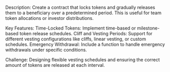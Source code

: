 Description:
	  Create a contract that locks tokens and gradually releases them to a beneficiary over a predetermined period. This is useful for team token allocations or investor distributions.

Key Features:
 	  Time-Locked Tokens: Implement time-based or milestone-based token release schedules.
 	  Cliff and Vesting Periods: Support for different vesting configurations like cliffs, linear vesting, or custom schedules.
	  Emergency Withdrawal: Include a function to handle emergency withdrawals under specific conditions.     

  Challenge: 
          Designing flexible vesting schedules and ensuring the correct amount of tokens are released at each interval.
